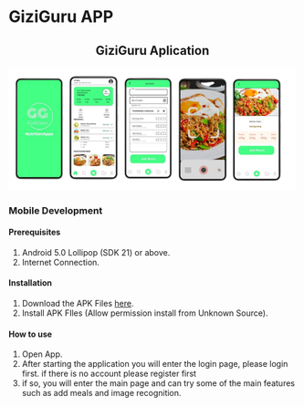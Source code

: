 # GiziGuru APP
<h2 align="center">GiziGuru Aplication</h2>

<img src="Design/Design.png" alt="Banner" width="3200">

<br/>

### Mobile Development
#### Prerequisites
1. Android 5.0 Lollipop (SDK 21) or above.
2. Internet Connection.


#### Installation
1. Download the APK Files [here](https://drive.google.com/file/d/1508BSha0LK1RfWCtldYRFmEY31QQz-Fl/view?usp=sharing).
2. Install APK FIles (Allow permission install from Unknown Source).

#### How to use
1. Open App.
2. After starting the application you will enter the login page, please login first. if there is no account please register first
3. if so, you will enter the main page and can try some of the main features such as add meals and image recognition.
<br/>
